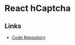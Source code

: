 # React hCaptcha

<!--
https://github.com/mertturkmenoglu/vevericka-web-client
-->

## Links

- [Code Repository](https://github.com/hCaptcha/react-hcaptcha)
